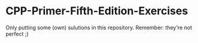 # CPP-Primer-Fifth-Edition-Exercises
Only putting some (own) sulutions in this repository. Remember: they're not perfect ;)
